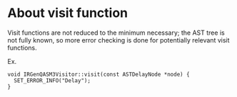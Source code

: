 # About visit function
Visit functions are not reduced to the minimum necessary; the AST tree is not fully known, so more error checking is done for potentially relevant visit functions.

Ex.
```
void IRGenQASM3Visitor::visit(const ASTDelayNode *node) {
  SET_ERROR_INFO("Delay");
}
```
